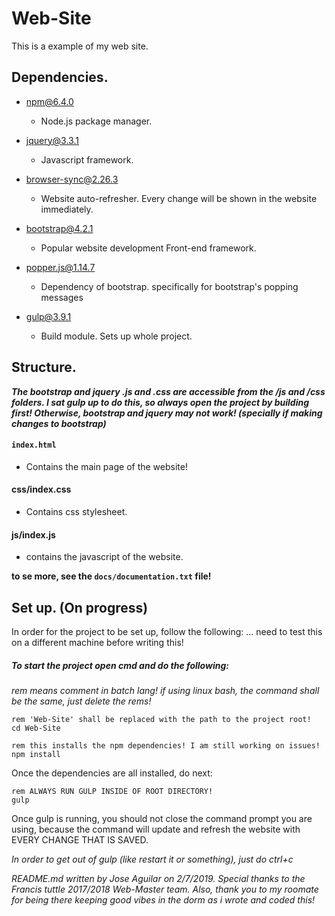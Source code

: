 Web-Site
========

This is a example of my web site.

Dependencies.
-------------

* npm@6.4.0
  * Node.js package manager.

* jquery@3.3.1
  * Javascript framework.

* browser-sync@2.26.3
  * Website auto-refresher. Every change will be shown in the website immediately.

* bootstrap@4.2.1
  * Popular website development Front-end framework.

* popper.js@1.14.7
  * Dependency of bootstrap. specifically for bootstrap's popping messages

* gulp@3.9.1
  * Build module. Sets up whole project.

Structure.
-------------

**_The bootstrap and jquery .js and .css are accessible from the /js and /css folders. I sat gulp up to do this, so always open the project by building first! Otherwise, bootstrap and jquery may not work! (specially if making changes to bootstrap)_**

#### `index.html`
* Contains the main page of the website!

#### css/index.css
* Contains css stylesheet.

#### js/index.js
* contains the javascript of the website.

**to se more, see the `docs/documentation.txt` file!**

Set up. (On progress)
----------------------

In order for the project to be set up, follow the following:
... need to test this on a different machine before writing this!

##### To start the project open cmd and do the following:

_rem means comment in batch lang! if using linux bash, the command shall be the same, just delete the rems!_

``` batch
rem 'Web-Site' shall be replaced with the path to the project root!
cd Web-Site

rem this installs the npm dependencies! I am still working on issues!
npm install
```

Once the dependencies are all installed, do next:

``` batch
rem ALWAYS RUN GULP INSIDE OF ROOT DIRECTORY!
gulp
```
Once gulp is running, you should not close the command prompt you are using, because the command will update and refresh the website with EVERY CHANGE THAT IS SAVED.

_In order to get out of gulp (like restart it or something), just do ctrl+c_


_README.md written by Jose Aguilar on 2/7/2019. Special thanks to the Francis tuttle 2017/2018 Web-Master team. Also, thank you to my roomate for being there keeping good vibes in the dorm as i wrote and coded this!_
